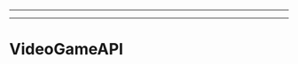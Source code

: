 ----------------------------------
-------------------------------------------------------
# VideoGameAPI
